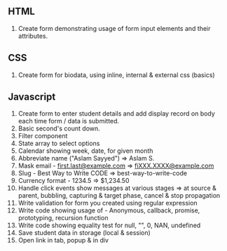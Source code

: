 HTML
--------------------------
1. Create form demonstrating usage of form input elements and their attributes.

CSS
--------------------------
1. Create form for biodata, using inline, internal & external css (basics)

Javascript
--------------------------
1. Create form to enter student details and add display record on body each time form / data is submitted.
2. Basic second's count down.
3. Filter component
4. State array to select options 
5. Calendar showing week, date, for given month
3. Abbreviate name ("Aslam Sayyed") => Aslam S.
4. Mask email - first.last@example.com  => fiXXX.XXXX@example.com
5. Slug - Best Way to Write CODE => best-way-to-write-code
6. Currency format - 1234.5 => $1,234.50
7. Handle click events show messages at various stages => at source & parent, bubbling, capturing & target phase, cancel & stop propagation
10. Write validation for form you created using regular expression
11. Write code showing usage of - Anonymous, callback, promise, prototyping, recursion function
12. Write code showing equality test for null, "", 0, NAN, undefined
13. Save student data in storage (local & session)
14. Open link in tab, popup & in div

